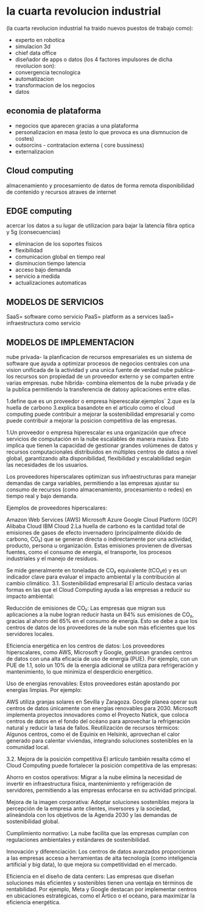 
# la cuarta revolucion industrial

(la cuarta revolucion industrial ha traido nuevos puestos de trabajo como):
- experto en robotica
- simulacion 3d
- chief data office
- diseñador de apps o datos
(los 4 factores impulsores de dicha revolucion son):
- convergencia tecnologica
- automatizacion
- transformacion de los negocios 
- datos
## economia de plataforma
- negocios que aparecen gracias a una plataforma
- personalizacion en masa (esto lo que provoca es una dismnucion de costes)
- outsorcins - contratacion externa ( core bussiness)
- externalizacion
## Cloud computing
almacenamiento y procesamiento de datos de forma remota
disponibilidad de contenido y recursos atraves de internet
## EDGE computing
acercar los datos a su lugar de utilizacion para bajar la latencia
fibra optica y 5g
(consecuencias)
- eliminacion de los soportes fisicos
- flexibilidad
- comunicacion global en tiempo real
- disminucion tiempo latencia
- acceso bajo demanda
- servicio a medida
- actualizaciones automaticas
## MODELOS DE SERVICIOS
SaaS= software como servicio
PaaS= platform as a services
IaaS= infraestructura como servicio
## MODELOS DE IMPLEMENTACION 

 nube privada- la planficacion de recursos empresariales es un sistema de software que ayuda a optimizar procesos de negocios centrales
 con una vision unificada de la actividad y una unica fuente de verdad
 nube publica- los recursos son propiedad de un proveedor externo y se comparten entre varias empresas.
 nube hibrida- combina elementos de la nube privada y de la publica permitiendo la transferencia de datosy aplicaciones entre ellas.

1.define que es un proveedor o empresa hiperescalar.ejemplos´
2.que es la huella de carbono
3.explica basandote en el articulo como el cloud computing puede contribuir a mejorar la sostenibilidad empresarial y como puede contribuir
a mejorar la posicion competitiva de las empresas.

1.Un proveedor o empresa hiperescalar es una organización que ofrece servicios de computación en la nube escalables de manera masiva.
 Esto implica que tienen la capacidad de gestionar grandes volúmenes de datos y recursos computacionales distribuidos en múltiples centros
  de datos a nivel global, garantizando alta disponibilidad, flexibilidad y escalabilidad según las necesidades de los usuarios.

Los proveedores hiperscalares optimizan sus infraestructuras para manejar demandas de carga variables, permitiendo a las empresas ajustar su 
consumo de recursos (como almacenamiento, procesamiento o redes) en tiempo real y bajo demanda.

Ejemplos de proveedores hiperscalares:

Amazon Web Services (AWS)
Microsoft Azure
Google Cloud Platform (GCP)
Alibaba Cloud
IBM Cloud
2.La huella de carbono es la cantidad total de emisiones de gases de efecto invernadero (principalmente dióxido de carbono, CO₂) 
que se generan directa o indirectamente por una actividad, producto, persona u organización. Estas emisiones provienen de diversas fuentes,
 como el consumo de energía, el transporte, los procesos industriales y el manejo de residuos.

Se mide generalmente en toneladas de CO₂ equivalente (tCO₂e) y es un indicador clave para evaluar el impacto ambiental y la contribución al 
cambio climático.
3.1. Sostenibilidad empresarial
El artículo destaca varias formas en las que el Cloud Computing ayuda a las empresas a reducir su impacto ambiental:

Reducción de emisiones de CO₂:
Las empresas que migran sus aplicaciones a la nube logran reducir hasta un 84% sus emisiones de CO₂, gracias al ahorro del 65% en el consumo de
 energía. Esto se debe a que los centros de datos de los proveedores de la nube son más eficientes que los servidores locales.

Eficiencia energética en los centros de datos:
Los proveedores hiperscalares, como AWS, Microsoft y Google, gestionan grandes centros de datos con una alta eficacia de uso de energía (PUE). 
Por ejemplo, con un PUE de 1.1, solo un 10% de la energía adicional se utiliza para refrigeración y mantenimiento, lo que minimiza el desperdicio
 energético.

Uso de energías renovables:
Estos proveedores están apostando por energías limpias. Por ejemplo:

AWS utiliza granjas solares en Sevilla y Zaragoza.
Google planea operar sus centros de datos únicamente con energías renovables para 2030.
Microsoft implementa proyectos innovadores como el Proyecto Natick, que coloca centros de datos en el fondo del océano para aprovechar la
 refrigeración natural y reducir la tasa de fallos.
Reutilización de recursos térmicos:
Algunos centros, como el de Equinix en Helsinki, aprovechan el calor generado para calentar viviendas, integrando soluciones sostenibles en la
 comunidad local.

3.2. Mejora de la posición competitiva
El artículo también resalta cómo el Cloud Computing puede fortalecer la posición competitiva de las empresas:

Ahorro en costos operativos:
Migrar a la nube elimina la necesidad de invertir en infraestructura física, mantenimiento y refrigeración de servidores, permitiendo a las
 empresas enfocarse en su actividad principal.

Mejora de la imagen corporativa:
Adoptar soluciones sostenibles mejora la percepción de la empresa ante clientes, inversores y la sociedad, alineándola con los objetivos de la
 Agenda 2030 y las demandas de sostenibilidad global.

Cumplimiento normativo:
La nube facilita que las empresas cumplan con regulaciones ambientales y estándares de sostenibilidad.

Innovación y diferenciación:
Los centros de datos avanzados proporcionan a las empresas acceso a herramientas de alta tecnología (como inteligencia artificial y big data),
 lo que mejora su competitividad en el mercado.

Eficiencia en el diseño de data centers:
Las empresas que diseñan soluciones más eficientes y sostenibles tienen una ventaja en términos de rentabilidad. Por ejemplo, Meta y Google 
destacan por implementar centros en ubicaciones estratégicas, como el Ártico o el océano, para maximizar la eficiencia energética.
